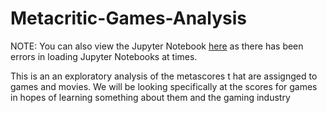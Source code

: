 # Metacritic-Games-Analysis

NOTE: You can also view the Jupyter Notebook [here](https://www.kaggle.com/vsetang/metacritic-games) as there has been errors in loading Jupyter Notebooks at times.

This is an an exploratory analysis of the metascores t hat are assignged to games and movies. We will be looking specifically at the scores for games in hopes of learning something about them and the gaming industry
